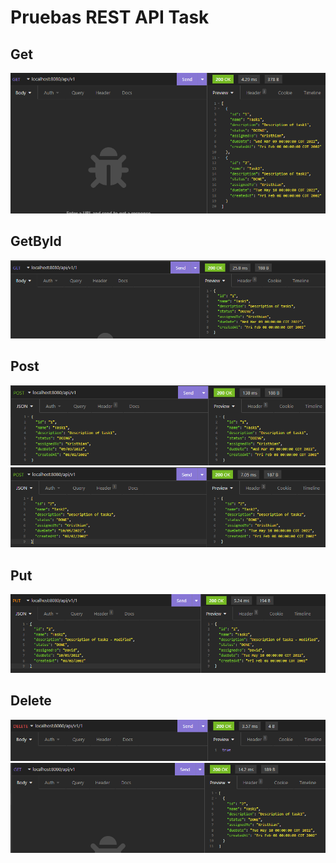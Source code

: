 # Pruebas REST API Task

## Get

<img src="img/Get.png">

## GetById

<img src="img/GetByID.png">

## Post

<img src="img/Post.png">
<img src="img/Post2.png">

## Put

<img src="img/Put.png">

## Delete

<img src="img/Delete.png">
<img src="img/Delete2.png">